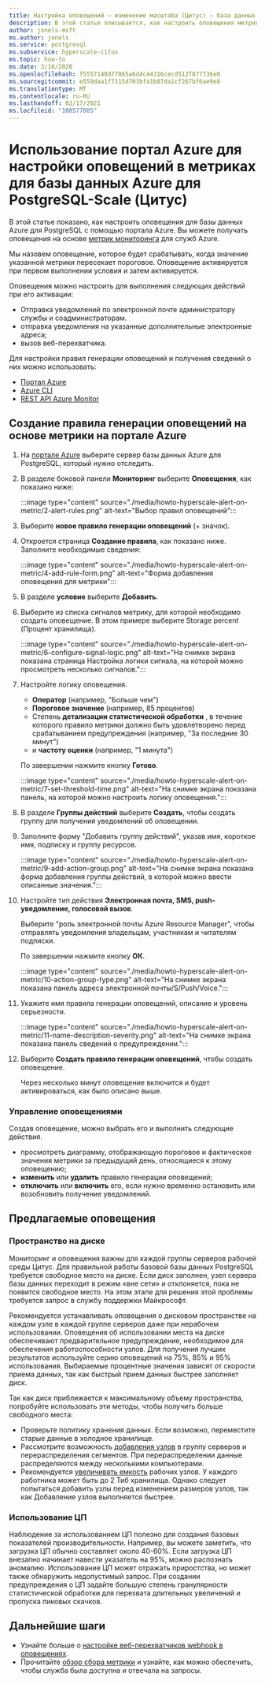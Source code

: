 ```yaml
---
title: Настройка оповещений — изменение масштаба (Цитус) — база данных Azure для PostgreSQL
description: В этой статье описывается, как настроить оповещения метрик для базы данных Azure для PostgreSQL-Scale (Цитус) и получить доступ к ним.
author: jonels-msft
ms.author: jonels
ms.service: postgresql
ms.subservice: hyperscale-citus
ms.topic: how-to
ms.date: 3/16/2020
ms.openlocfilehash: f5557140d77865a6d4c44316cecd512f877736e0
ms.sourcegitcommit: e559daa1f7115d703bfa1b87da1cf267bf6ae9e8
ms.translationtype: MT
ms.contentlocale: ru-RU
ms.lasthandoff: 02/17/2021
ms.locfileid: "100577085"
---
```

# <a name="use-the-azure-portal-to-set-up-alerts-on-metrics-for-azure-database-for-postgresql---hyperscale-citus"></a>Использование портал Azure для настройки оповещений в метриках для базы данных Azure для PostgreSQL-Scale (Цитус)

В этой статье показано, как настроить оповещения для базы данных Azure для PostgreSQL с помощью портала Azure. Вы можете получать оповещения на основе [метрик мониторинга](concepts-hyperscale-monitoring.md) для служб Azure.

Мы назовем оповещение, которое будет срабатывать, когда значение указанной метрики пересекает пороговое. Оповещение активируется при первом выполнении условия и затем активируется.

Оповещения можно настроить для выполнения следующих действий при его активации:
* Отправка уведомлений по электронной почте администратору службы и соадминистраторам.
* отправка уведомления на указанные дополнительные электронные адреса;
* вызов веб-перехватчика.

Для настройки правил генерации оповещений и получения сведений о них можно использовать:
* [Портал Azure](../azure-monitor/alerts/alerts-metric.md#create-with-azure-portal)
* [Azure CLI](../azure-monitor/alerts/alerts-metric.md#with-azure-cli)
* [REST API Azure Monitor](/rest/api/monitor/metricalerts)

## <a name="create-an-alert-rule-on-a-metric-from-the-azure-portal"></a>Создание правила генерации оповещений на основе метрики на портале Azure
1. На [портале Azure](https://portal.azure.com/) выберите сервер базы данных Azure для PostgreSQL, который нужно отследить.

2. В разделе боковой панели **Мониторинг** выберите **Оповещения**, как показано ниже:

   :::image type="content" source="./media/howto-hyperscale-alert-on-metric/2-alert-rules.png" alt-text="Выбор правил оповещений":::

3. Выберите **новое правило генерации оповещений** (+ значок).

4. Откроется страница **Создание правила**, как показано ниже. Заполните необходимые сведения:

   :::image type="content" source="./media/howto-hyperscale-alert-on-metric/4-add-rule-form.png" alt-text="Форма добавления оповещения для метрики":::

5. В разделе **условие** выберите **Добавить**.

6. Выберите из списка сигналов метрику, для которой необходимо создать оповещение. В этом примере выберите Storage percent (Процент хранилища).
   
   :::image type="content" source="./media/howto-hyperscale-alert-on-metric/6-configure-signal-logic.png" alt-text="На снимке экрана показана страница Настройка логики сигнала, на которой можно просмотреть несколько сигналов.":::

7. Настройте логику оповещения.

    * **Оператор** (например, "Больше чем")
    * **Пороговое значение** (например, 85 процентов)
    * Степень **детализации статистической обработки** , в течение которого правило метрики должно быть удовлетворено перед срабатыванием предупреждения (например, "За последние 30 минут")
    * и **частоту оценки** (например, "1 минута")
   
   По завершении нажмите кнопку **Готово**.

   :::image type="content" source="./media/howto-hyperscale-alert-on-metric/7-set-threshold-time.png" alt-text="На снимке экрана показана панель, на которой можно настроить логику оповещения.":::

8. В разделе **Группы действий** выберите **Создать**, чтобы создать группу для получения уведомлений об оповещении.

9. Заполните форму "Добавить группу действий", указав имя, короткое имя, подписку и группу ресурсов.

    :::image type="content" source="./media/howto-hyperscale-alert-on-metric/9-add-action-group.png" alt-text="На снимке экрана показана форма добавления группы действий, в которой можно ввести описанные значения.":::

10. Настройте тип действия **Электронная почта, SMS, push-уведомление, голосовой вызов**.
    
    Выберите "роль электронной почты Azure Resource Manager", чтобы отправлять уведомления владельцам, участникам и читателям подписки.
   
    По завершении нажмите кнопку **ОК**.

    :::image type="content" source="./media/howto-hyperscale-alert-on-metric/10-action-group-type.png" alt-text="На снимке экрана показана панель адреса электронной почты/S/Push/Voice.":::

11. Укажите имя правила генерации оповещений, описание и уровень серьезности.

    :::image type="content" source="./media/howto-hyperscale-alert-on-metric/11-name-description-severity.png" alt-text="На снимке экрана показана панель сведений о предупреждении."::: 

12. Выберите **Создать правило генерации оповещений**, чтобы создать оповещение.

    Через несколько минут оповещение включится и будет активироваться, как было описано выше.

### <a name="managing-alerts"></a>Управление оповещениями

Создав оповещение, можно выбрать его и выполнить следующие действия.

* просмотреть диаграмму, отображающую пороговое и фактическое значения метрики за предыдущий день, относящиеся к этому оповещению;
* **изменить** или **удалить** правило генерации оповещений;
* **отключить** или **включить** его, если нужно временно остановить или возобновить получение уведомлений.

## <a name="suggested-alerts"></a>Предлагаемые оповещения

### <a name="disk-space"></a>Пространство на диске

Мониторинг и оповещения важны для каждой группы серверов рабочей среды Цитус. Для правильной работы базовой базы данных PostgreSQL требуется свободное место на диске. Если диск заполнен, узел сервера базы данных переходит в режим «вне сети» и отклоняется, пока не появится свободное место. На этом этапе для решения этой проблемы требуется запрос в службу поддержки Майкрософт.

Рекомендуется устанавливать оповещения о дисковом пространстве на каждом узле в каждой группе серверов даже при нерабочем использовании. Оповещения об использовании места на диске обеспечивают предварительное предупреждение, необходимое для обеспечения работоспособности узлов. Для получения лучших результатов используйте серию оповещений на 75%, 85% и 95% использования. Выбираемые процентные значения зависят от скорости приема данных, так как быстрый прием данных быстрее заполняет диск.

Так как диск приближается к максимальному объему пространства, попробуйте использовать эти методы, чтобы получить больше свободного места:

* Проверьте политику хранения данных. Если возможно, переместите старые данные в холодное хранилище.
* Рассмотрите возможность [добавления узлов](howto-hyperscale-scale-grow.md#add-worker-nodes) в группу серверов и перераспределения сегментов. При перераспределении данные распределяются между несколькими компьютерами.
* Рекомендуется [увеличивать емкость](howto-hyperscale-scale-grow.md#increase-or-decrease-vcores-on-nodes) рабочих узлов. У каждого работника может быть до 2 Тиб хранилища. Однако следует попытаться добавить узлы перед изменением размеров узлов, так как Добавление узлов выполняется быстрее.

### <a name="cpu-usage"></a>Использование ЦП

Наблюдение за использованием ЦП полезно для создания базовых показателей производительности. Например, вы можете заметить, что загрузка ЦП обычно составляет около 40-60%. Если загрузка ЦП внезапно начинает навести указатель на 95%, можно распознать аномалию. Использование ЦП может отражать приростства, но может также обнаружить недопустимый запрос. При создании предупреждения о ЦП задайте большую степень гранулярности статистической обработки для перехвата длительных увеличений и пропуска пиковых скачков.

## <a name="next-steps"></a>Дальнейшие шаги
* Узнайте больше о [настройке веб-перехватчиков webhook в оповещениях](../azure-monitor/alerts/alerts-webhooks.md).
* Прочитайте [обзор сбора метрики](../azure-monitor/data-platform.md) и узнайте, как можно обеспечить, чтобы служба была доступна и отвечала на запросы.
